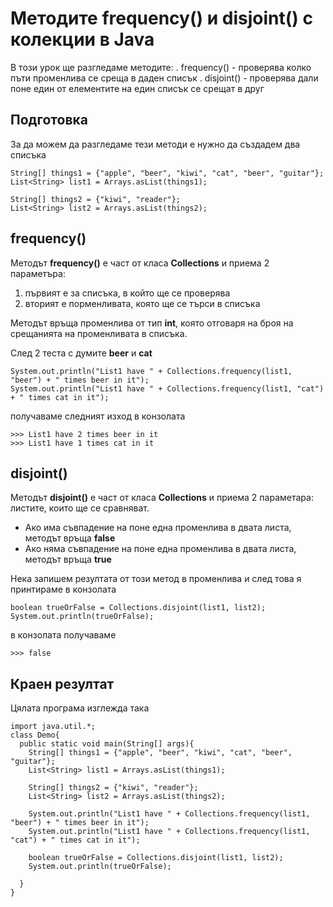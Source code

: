 # Методите frequency() и disjoint() с колекции в Java
В този урок ще разгледаме методите:
  . frequency() - проверява колко пъти променлива се среща в даден списък
  . disjoint() - проверява дали поне един от елементите на един списък се срещат в друг

## Подготовка
За да можем да разгледаме тези методи е нужно да създадем два списъка
```
String[] things1 = {"apple", "beer", "kiwi", "cat", "beer", "guitar"};
List<String> list1 = Arrays.asList(things1);

String[] things2 = {"kiwi", "reader"};
List<String> list2 = Arrays.asList(things2);
```

## frequency()
Методът **frequency()** е част от класа **Collections** и приема 2 параметъра:
  1. първият е за списъка, в който ще се проверява
  2. вторият е порменливата, която ще се търси в списъка

Методът връща променлива от тип **int**, която отговаря на броя на срещанията на променливата в списъка.

След 2 теста с думите **beer** и **cat**

```
System.out.println("List1 have " + Collections.frequency(list1, "beer") + " times beer in it");
System.out.println("List1 have " + Collections.frequency(list1, "cat") + " times cat in it");
```

получаваме следният изход в конзолата

```
>>> List1 have 2 times beer in it
>>> List1 have 1 times cat in it
```

## disjoint()
Методът **disjoint()** е част от класа **Collections** и приема 2 параметара: листите, които ще се сравняват.
  * Ако има съвпадение на поне една променлива в двата листа, методът връща **false**
  * Ако няма съвпадение на поне една променлива в двата листа, методът връща **true**

Нека запишем резултата от този метод в променлива и след това я принтираме в конзолата

```
boolean trueOrFalse = Collections.disjoint(list1, list2);
System.out.println(trueOrFalse);
```

в конзолата получаваме

```
>>> false
```

## Краен резултат
Цялата програма изглежда така

```
import java.util.*;
class Demo{
  public static void main(String[] args){
    String[] things1 = {"apple", "beer", "kiwi", "cat", "beer", "guitar"};
    List<String> list1 = Arrays.asList(things1);

    String[] things2 = {"kiwi", "reader"};
    List<String> list2 = Arrays.asList(things2);

    System.out.println("List1 have " + Collections.frequency(list1, "beer") + " times beer in it");
    System.out.println("List1 have " + Collections.frequency(list1, "cat") + " times cat in it");

    boolean trueOrFalse = Collections.disjoint(list1, list2);
    System.out.println(trueOrFalse);

  }
}
```
